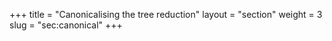 +++
title = "Canonicalising the tree reduction"
layout = "section"
weight = 3
slug = "sec:canonical"
+++
